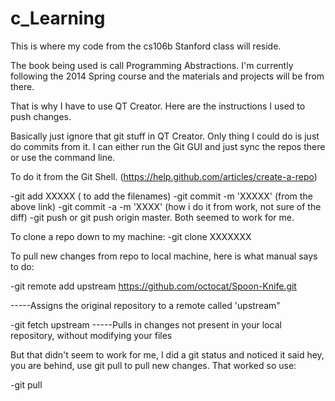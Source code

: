 c_Learning
==========

This is where my code from the cs106b Stanford class will reside. 

The book being used is call Programming Abstractions. I'm currently following the 2014 Spring course and the materials and projects will be from there. 

That is why I have to use QT Creator. Here are the instructions I used to push changes. 

Basically just ignore that git stuff in QT Creator. Only thing I could do is just do commits from it. I can either run the Git GUI and just sync the repos there or use the command line. 

To do it from the Git Shell. (https://help.github.com/articles/create-a-repo)

-git add XXXXX  ( to add the filenames)
-git commit -m 'XXXXX'  (from the above link)
-git commit -a -m 'XXXX' (how i do it from work, not sure of the diff)
-git push  or git push origin master. Both seemed to work for me. 


To clone a repo down to my machine:
-git clone XXXXXXX 
 

To pull new changes from repo to local machine, here is what manual says to do:

-git remote add upstream https://github.com/octocat/Spoon-Knife.git

-----Assigns the original repository to a remote called 'upstream"

-git fetch upstream
-----Pulls in changes not present in your local repository, without modifying your files

But that didn't seem to work for me, I did a git status and noticed it said hey, 
you are behind, use git pull to pull new changes. That worked so use:

-git pull


